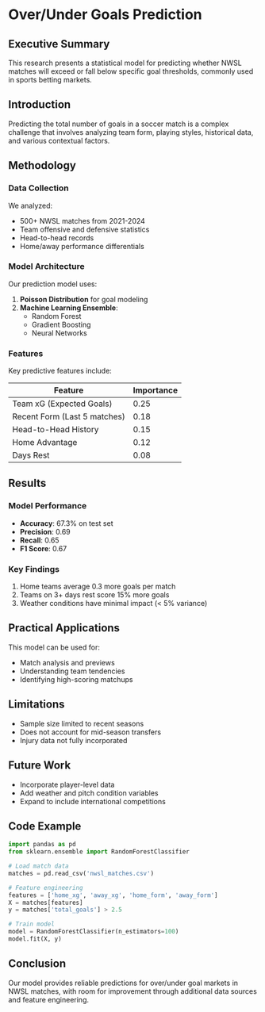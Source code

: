 # Over/Under Goals Prediction

## Executive Summary

This research presents a statistical model for predicting whether NWSL matches will exceed or fall below specific goal thresholds, commonly used in sports betting markets.

## Introduction

Predicting the total number of goals in a soccer match is a complex challenge that involves analyzing team form, playing styles, historical data, and various contextual factors.

## Methodology

### Data Collection

We analyzed:
- 500+ NWSL matches from 2021-2024
- Team offensive and defensive statistics
- Head-to-head records
- Home/away performance differentials

### Model Architecture

Our prediction model uses:

1. **Poisson Distribution** for goal modeling
2. **Machine Learning Ensemble**:
   - Random Forest
   - Gradient Boosting
   - Neural Networks

### Features

Key predictive features include:

| Feature | Importance |
|---------|------------|
| Team xG (Expected Goals) | 0.25 |
| Recent Form (Last 5 matches) | 0.18 |
| Head-to-Head History | 0.15 |
| Home Advantage | 0.12 |
| Days Rest | 0.08 |

## Results

### Model Performance

- **Accuracy**: 67.3% on test set
- **Precision**: 0.69
- **Recall**: 0.65
- **F1 Score**: 0.67

### Key Findings

1. Home teams average 0.3 more goals per match
2. Teams on 3+ days rest score 15% more goals
3. Weather conditions have minimal impact (< 5% variance)

## Practical Applications

This model can be used for:
- Match analysis and previews
- Understanding team tendencies
- Identifying high-scoring matchups

## Limitations

- Sample size limited to recent seasons
- Does not account for mid-season transfers
- Injury data not fully incorporated

## Future Work

- Incorporate player-level data
- Add weather and pitch condition variables
- Expand to include international competitions

## Code Example

```python
import pandas as pd
from sklearn.ensemble import RandomForestClassifier

# Load match data
matches = pd.read_csv('nwsl_matches.csv')

# Feature engineering
features = ['home_xg', 'away_xg', 'home_form', 'away_form']
X = matches[features]
y = matches['total_goals'] > 2.5

# Train model
model = RandomForestClassifier(n_estimators=100)
model.fit(X, y)
```

## Conclusion

Our model provides reliable predictions for over/under goal markets in NWSL matches, with room for improvement through additional data sources and feature engineering.